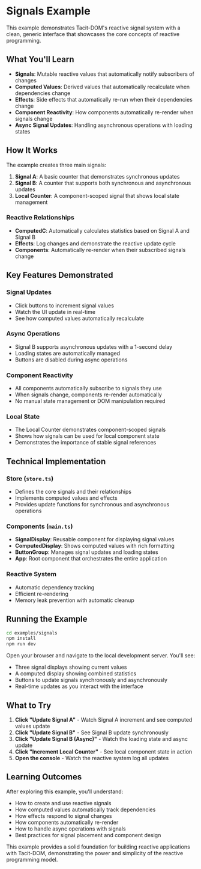 # Signals Example

This example demonstrates Tacit-DOM's reactive signal system with a clean, generic interface that showcases the core concepts of reactive programming.

## What You'll Learn

- **Signals**: Mutable reactive values that automatically notify subscribers of changes
- **Computed Values**: Derived values that automatically recalculate when dependencies change
- **Effects**: Side effects that automatically re-run when their dependencies change
- **Component Reactivity**: How components automatically re-render when signals change
- **Async Signal Updates**: Handling asynchronous operations with loading states

## How It Works

The example creates three main signals:

1. **Signal A**: A basic counter that demonstrates synchronous updates
2. **Signal B**: A counter that supports both synchronous and asynchronous updates
3. **Local Counter**: A component-scoped signal that shows local state management

### Reactive Relationships

- **ComputedC**: Automatically calculates statistics based on Signal A and Signal B
- **Effects**: Log changes and demonstrate the reactive update cycle
- **Components**: Automatically re-render when their subscribed signals change

## Key Features Demonstrated

### Signal Updates

- Click buttons to increment signal values
- Watch the UI update in real-time
- See how computed values automatically recalculate

### Async Operations

- Signal B supports asynchronous updates with a 1-second delay
- Loading states are automatically managed
- Buttons are disabled during async operations

### Component Reactivity

- All components automatically subscribe to signals they use
- When signals change, components re-render automatically
- No manual state management or DOM manipulation required

### Local State

- The Local Counter demonstrates component-scoped signals
- Shows how signals can be used for local component state
- Demonstrates the importance of stable signal references

## Technical Implementation

### Store (`store.ts`)

- Defines the core signals and their relationships
- Implements computed values and effects
- Provides update functions for synchronous and asynchronous operations

### Components (`main.ts`)

- **SignalDisplay**: Reusable component for displaying signal values
- **ComputedDisplay**: Shows computed values with rich formatting
- **ButtonGroup**: Manages signal updates and loading states
- **App**: Root component that orchestrates the entire application

### Reactive System

- Automatic dependency tracking
- Efficient re-rendering
- Memory leak prevention with automatic cleanup

## Running the Example

```bash
cd examples/signals
npm install
npm run dev
```

Open your browser and navigate to the local development server. You'll see:

- Three signal displays showing current values
- A computed display showing combined statistics
- Buttons to update signals synchronously and asynchronously
- Real-time updates as you interact with the interface

## What to Try

1. **Click "Update Signal A"** - Watch Signal A increment and see computed values update
2. **Click "Update Signal B"** - See Signal B update synchronously
3. **Click "Update Signal B (Async)"** - Watch the loading state and async update
4. **Click "Increment Local Counter"** - See local component state in action
5. **Open the console** - Watch the reactive system log all updates

## Learning Outcomes

After exploring this example, you'll understand:

- How to create and use reactive signals
- How computed values automatically track dependencies
- How effects respond to signal changes
- How components automatically re-render
- How to handle async operations with signals
- Best practices for signal placement and component design

This example provides a solid foundation for building reactive applications with Tacit-DOM, demonstrating the power and simplicity of the reactive programming model.
